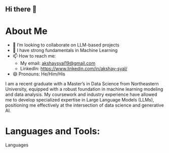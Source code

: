 ## Hi there 👋

<!--
**AkshaySyal/AkshaySyal** is a ✨ _special_ ✨ repository because its `README.md` (this file) appears on your GitHub profile.

Here are some ideas to get you started:

- 🔭 I’m currently working on ...
- 🌱 I’m currently learning ...
- 👯 I’m looking to collaborate on ...
- 🤔 I’m looking for help with ...
- 💬 Ask me about ...
- 📫 How to reach me: ...
- 😄 Pronouns: ...
- ⚡ Fun fact: ...
-->
# About Me
- 👯 I’m looking to collaborate on LLM-based projects
- 💬 I have strong fundamentals in Machine Learning
- 📫 How to reach me:
  - My email: akshaysyal19@gmail.com
  - LinkedIn: https://www.linkedin.com/in/akshay-syal/
- 😄 Pronouns: He/Him/His

I am a recent graduate with a Master’s in Data Science from Northeastern University, equipped with a robust foundation in machine learning modeling and data analysis. My coursework and industry experience have allowed me to develop specialized expertise in Large Language Models (LLMs), positioning me effectively at the intersection of data science and generative AI.

# Languages and Tools:
Languages

